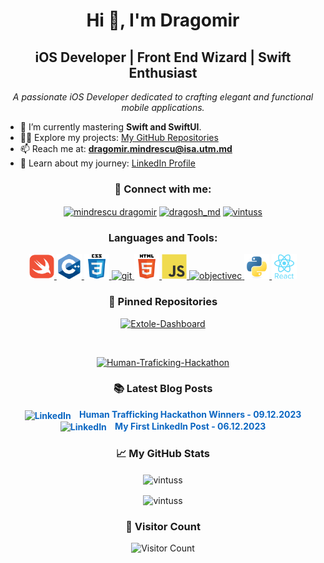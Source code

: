 <h1 align="center">Hi 👋, I'm Dragomir</h1>
<h2 align="center">iOS Developer | Front End Wizard | Swift Enthusiast</h2>

<p align="center">
  <i>A passionate iOS Developer dedicated to crafting elegant and functional mobile applications.</i>
</p>

- 🌱 I’m currently mastering **Swift and SwiftUI**.
- 👨‍💻 Explore my projects: [My GitHub Repositories](https://github.com/VintusS?tab=repositories)
- 📫 Reach me at: **dragomir.mindrescu@isa.utm.md**
- 📄 Learn about my journey: [LinkedIn Profile](https://www.linkedin.com/in/mîndrescu-dragomir-34236227b/)

<h3 align="center">🔗 Connect with me:</h3>
<p align="center">
  <a href="https://www.linkedin.com/in/mîndrescu-dragomir-34236227b/" target="blank"><img align="center" src="https://raw.githubusercontent.com/rahuldkjain/github-profile-readme-generator/master/src/images/icons/Social/linked-in-alt.svg" alt="mindrescu dragomir" height="30" width="40" /></a>
  <a href="https://instagram.com/dragosh_md" target="blank"><img align="center" src="https://raw.githubusercontent.com/rahuldkjain/github-profile-readme-generator/master/src/images/icons/Social/instagram.svg" alt="dragosh_md" height="30" width="40" /></a>
  <a href="https://codeforces.com/profile/vintuss" target="blank"><img align="center" src="https://raw.githubusercontent.com/rahuldkjain/github-profile-readme-generator/master/src/images/icons/Social/codeforces.svg" alt="vintuss" height="30" width="40" /></a>
</p>

<h3 align="center">Languages and Tools:</h3>
<p align="center"> 
  <a href="https://developer.apple.com/swift/" target="_blank" rel="noreferrer"> <img src="https://raw.githubusercontent.com/devicons/devicon/master/icons/swift/swift-original.svg" alt="swift" width="40" height="40"/> </a>
  <a href="https://www.w3schools.com/cpp/" target="_blank" rel="noreferrer"> <img src="https://raw.githubusercontent.com/devicons/devicon/master/icons/cplusplus/cplusplus-original.svg" alt="cplusplus" width="40" height="40"/> </a> 
  <a href="https://www.w3schools.com/css/" target="_blank" rel="noreferrer"> <img src="https://raw.githubusercontent.com/devicons/devicon/master/icons/css3/css3-original-wordmark.svg" alt="css3" width="40" height="40"/> </a> 
  <a href="https://git-scm.com/" target="_blank" rel="noreferrer"> <img src="https://www.vectorlogo.zone/logos/git-scm/git-scm-icon.svg" alt="git" width="40" height="40"/> </a> <a href="https://www.w3.org/html/" target="_blank" rel="noreferrer"> <img src="https://raw.githubusercontent.com/devicons/devicon/master/icons/html5/html5-original-wordmark.svg" alt="html5" width="40" height="40"/> </a> 
  <a href="https://developer.mozilla.org/en-US/docs/Web/JavaScript" target="_blank" rel="noreferrer"> <img src="https://raw.githubusercontent.com/devicons/devicon/master/icons/javascript/javascript-original.svg" alt="javascript" width="40" height="40"/> </a> 
  <a href="https://developer.apple.com/library/archive/documentation/Cocoa/Conceptual/ProgrammingWithObjectiveC/Introduction/Introduction.html" target="_blank" rel="noreferrer"> <img src="https://www.vectorlogo.zone/logos/apple_objectivec/apple_objectivec-icon.svg" alt="objectivec" width="40" height="40"/> </a> 
  <a href="https://www.python.org" target="_blank" rel="noreferrer"> <img src="https://raw.githubusercontent.com/devicons/devicon/master/icons/python/python-original.svg" alt="python" width="40" height="40"/> </a> 
  <a href="https://reactjs.org/" target="_blank" rel="noreferrer"> <img src="https://raw.githubusercontent.com/devicons/devicon/master/icons/react/react-original-wordmark.svg" alt="react" width="40" height="40"/> </a>  </p>

<h3 align="center">📌 Pinned Repositories</h3>
<p align="center">
  <a href="https://github.com/VintusS/Extole-Dashboard">
    <img src="https://github-readme-stats.vercel.app/api/pin/?username=VintusS&repo=Extole-DashBoard&theme=dark" alt="Extole-Dashboard" />
  </a>
</p>
<br>
<p align="center">
<a href="https://github.com/VintusS/A-Kid-s-Place-Project">
    <img src="https://github-readme-stats.vercel.app/api/pin/?username=VintusS&repo=Human-Traficking-Hackathon&theme=dark" alt="Human-Traficking-Hackathon" />
  </a>
</p>

<h3 align="center">📚 Latest Blog Posts</h3>
<p align="center" style="text-align: center;">
  <a href="https://www.linkedin.com/feed/update/urn:li:activity:7139345581637902336/" target="_blank" style="text-decoration: none; color: #0a66c2; font-weight: bold;">
    <img src="https://www.vectorlogo.zone/logos/linkedin/linkedin-icon.svg" alt="LinkedIn" style="height: 20px; width: 20px; vertical-align: middle; margin-right: 10px;">
    Human Trafficking Hackathon Winners - 09.12.2023
  </a>
  <a href="https://www.linkedin.com/feed/update/urn:li:activity:7138193071812263936/" target="_blank" style="text-decoration: none; color: #0a66c2; font-weight: bold;">
    <img src="https://www.vectorlogo.zone/logos/linkedin/linkedin-icon.svg" alt="LinkedIn" style="height: 20px; width: 20px; vertical-align: middle; margin-right: 10px;">
    My First LinkedIn Post - 06.12.2023
  </a>
</p>


<h3 align="center">📈 My GitHub Stats</h3>
<p align="center">
<p align="center">
  <img align="center" src="https://github-readme-stats.vercel.app/api?username=vintuss&show_icons=true&locale=en&theme=dark" alt="vintuss" />
</p>

<p align="center">
  <img align="center" src="https://github-readme-streak-stats.herokuapp.com/?user=vintuss&theme=dark" alt="vintuss" />
</p>
</p>

<h3 align="center">👥 Visitor Count</h3>
<p align="center">
  <img src="https://profile-counter.glitch.me/{VintusS}/count.svg" alt="Visitor Count">
</p>
